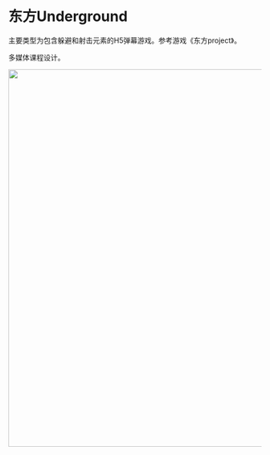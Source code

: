# 东方Underground
主要类型为包含躲避和射击元素的H5弹幕游戏。参考游戏《东方project》。

多媒体课程设计。


<img src="https://github.com/xuzichang/TouhouUnderground/blob/master/ImgForReadme/final1.png" width="750"/>
